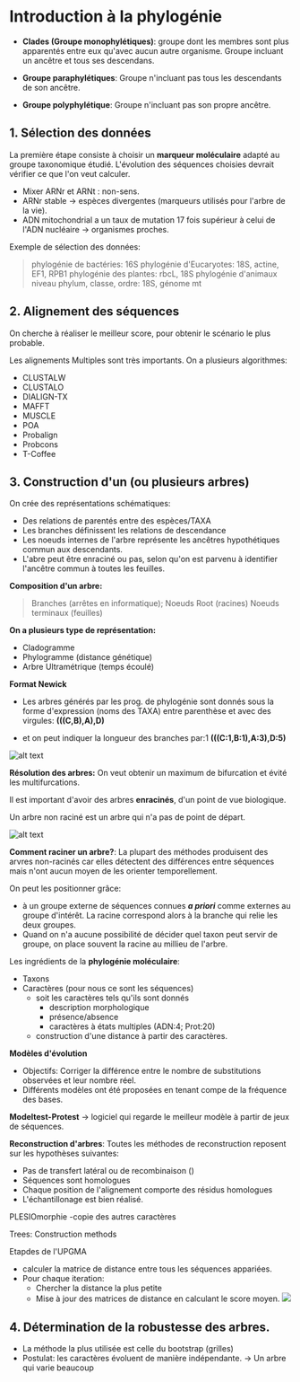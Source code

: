 # Introduction à la phylogénie

- **Clades (Groupe monophylétiques)**: groupe dont les membres sont plus apparentés entre eux qu'avec aucun autre organisme. Groupe incluant un ancêtre et tous ses descendans.

- **Groupe paraphylétiques**: Groupe n'incluant pas tous les descendants de son ancêtre.

- **Groupe polyphylétique**: Groupe n'incluant pas son propre ancêtre.

## 1. Sélection des données

La première étape consiste à choisir un **marqueur moléculaire** adapté au groupe taxonomique étudié. L'évolution des séquences choisies devrait vérifier ce que l'on veut calculer.

- Mixer ARNr et ARNt : non-sens.
- ARNr stable → espèces divergentes (marqueurs utilisés pour l'arbre de la vie).
- ADN mitochondrial a un taux de mutation 17 fois supérieur à celui de l'ADN nucléaire → organismes proches.

Exemple de sélection des données:
  > phylogénie de bactéries: 16S
  > phylogénie d'Eucaryotes: 18S, actine, EF1, RPB1
  > phylogénie des plantes: rbcL, 18S
  > phylogénie d'animaux
  > niveau phylum, classe, ordre: 18S, génome mt

## 2. Alignement des séquences

On cherche à réaliser le meilleur score, pour obtenir le scénario le plus probable.

Les alignements Multiples sont très importants. On a plusieurs algorithmes:
- CLUSTALW
- CLUSTALO
- DIALIGN-TX
- MAFFT
- MUSCLE
- POA
- Probalign
- Probcons
- T-Coffee

## 3. Construction d'un (ou plusieurs arbres)

On crée des représentations schématiques:
- Des relations de parentés entre des espèces/TAXA
- Les branches définissent les relations de descendance
- Les noeuds internes de l'arbre représente les ancêtres hypothétiques commun aux descendants.
- L'abre peut être enraciné ou pas, selon qu'on est parvenu à identifier l'ancêtre commun à toutes les feuilles.

**Composition d'un arbre:**
>Branches (arrêtes en informatique);
>Noeuds
>Root (racines)
>Noeuds terminaux (feuilles)

**On a plusieurs type de représentation:**
- Cladogramme
- Phylogramme (distance génétique)
- Arbre Ultramétrique (temps écoulé)

**Format Newick**
- Les arbres générés par les prog. de phylogénie sont donnés sous la forme d'expression (noms des TAXA) entre parenthèse et avec des virgules:
**(((C,B),A),D)**

- et on peut indiquer la longueur des branches par:1
**(((C:1,B:1),A:3),D:5)**


![alt text](http://images.slideplayer.com/36/10578139/slides/slide_25.jpg)


**Résolution des arbres:** On veut obtenir un maximum de bifurcation et évité les multifurcations.

Il est important d'avoir des arbres **enracinés**, d'un point de vue biologique.

Un arbre non raciné est un arbre qui n'a pas de point de départ.

![alt text](http://www.evolution-biologique.fr/wp-content/uploads/2.15.jpg)

**Comment raciner un arbre?**:
La plupart des méthodes produisent des arvres non-racinés car elles détectent des différences entre séquences mais n'ont aucun moyen de les orienter temporellement.

On peut les positionner grâce:
- à un groupe externe de séquences connues ***a priori*** comme externes au groupe d'intérêt. La racine correspond alors à la branche qui relie les deux groupes.
- Quand on n'a aucune possibilité de décider quel taxon peut servir de groupe, on place souvent la racine au millieu de l'arbre.

Les ingrédients de la **phylogénie moléculaire**:
- Taxons
- Caractères (pour nous ce sont les séquences)
  - soit les caractères tels qu'ils sont donnés
    - description morphologique
    - présence/absence
    - caractères à états multiples (ADN:4; Prot:20)
  - construction d'une distance à partir des caractères.

**Modèles d'évolution**
- Objectifs: Corriger la différence entre le nombre de substitutions observées et leur nombre réel.
- Différents modèles ont été proposées en tenant compe de la fréquence des bases.

**Modeltest-Protest** -> logiciel qui regarde le meilleur modèle à partir de jeux de séquences.

**Reconstruction d'arbres**:
Toutes les méthodes de reconstruction reposent sur les hypothèses suivantes:
- Pas de transfert latéral ou de recombinaison ()
- Séquences sont homologues
- Chaque position de l'alignement comporte des résidus homologues
- L'échantillonage est bien réalisé.

PLESIOmorphie -copie des autres caractères

Trees: Construction methods

Etapdes de l'UPGMA
- calculer la matrice de distance entre tous les séquences appariées.
- Pour chaque iteration:
  - Chercher la distance la plus petite
  - Mise à jour des matrices de distance en calculant le score moyen.
![](https://media.tenor.com/images/1d586769a9c3d74506fc10aa37771f9a/tenor.gif)

## 4. Détermination de la robustesse des arbres.
- La méthode la plus utilisée est celle du bootstrap (grilles)
- Postulat: les caractères évoluent de manière indépendante.
→ Un arbre qui varie beaucoup

